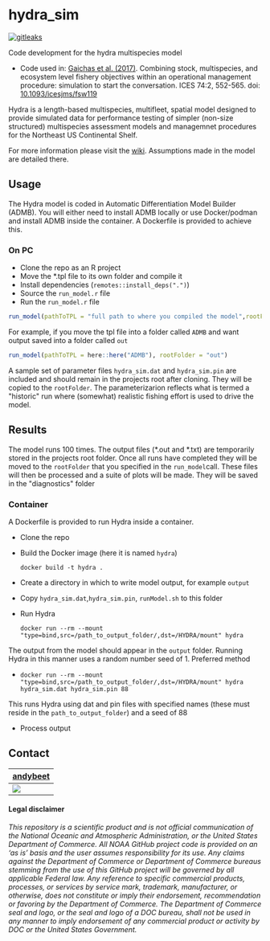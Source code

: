 # hydra_sim

[![gitleaks](https://github.com/NOAA-EDAB/hydra_sim/actions/workflows/secretScan.yml/badge.svg)](https://github.com/NOAA-EDAB/hydra_sim/actions/workflows/secretScan.yml)

Code development for the hydra multispecies model

- Code used in: [Gaichas et al. (2017)](https://github.com/NOAA-EDAB/hydra_sim/releases/tag/0.1.0). Combining stock, multispecies, and ecosystem level fishery objectives within an operational management procedure: simulation to start the conversation. ICES 74:2, 552-565. doi: [10.1093/icesjms/fsw119](https://doi.org/10.1093/icesjms/fsw119)

Hydra is a length-based multispecies, multifleet, spatial model designed to provide simulated data for performance 
testing of simpler (non-size structured) multispecies assessment models and managemnet procedures for the Northeast US Continental Shelf.

For more information please visit the [wiki](https://github.com/NOAA-EDAB/hydra_sim/wiki). Assumptions made in the model are detailed there.

## Usage

The Hydra model is coded in Automatic Differentiation Model Builder (ADMB). You will either need to install ADMB locally or use Docker/podman and install ADMB inside the container. A Dockerfile is provided to achieve this.

### On PC

* Clone the repo as an R project
* Move the *.tpl file to its own folder and compile it
* Install dependencies (`remotes::install_deps(".")`)
* Source the `run_model.r` file
* Run the `run_model.r` file

```r
run_model(pathToTPL = "full path to where you compiled the model",rootFolder="name of folder to store model output")
```
For example, if you move the tpl file into a folder called `ADMB` and want output saved into a folder called `out`

```r
run_model(pathToTPL = here::here("ADMB"), rootFolder = "out")
```

A sample set of parameter files `hydra_sim.dat` and `hydra_sim.pin` are included and should remain in the projects root after cloning. They will be copied to the `rootFolder`.
The parameterizarion reflects what is termed a "historic" run where (somewhat) realistic fishing effort is used to drive the model.

## Results

The model runs 100 times. The output files (*.out and *.txt) are temporarily stored in the projects root folder. Once all runs have completed they will be moved to the `rootFolder` that you specified in the `run_model`call. These files will then be processed and a suite of plots will be made. They will be saved in the "diagnostics" folder 

### Container

A Dockerfile is provided to run Hydra inside a container.

* Clone the repo
* Build the Docker image (here it is named `hydra`)

  `docker build -t hydra .`

* Create a directory in which to write model output, for example `output`
* Copy `hydra_sim.dat`,`hydra_sim.pin`, `runModel.sh` to this folder
* Run Hydra 

  `docker run --rm --mount "type=bind,src=/path_to_output_folder/,dst=/HYDRA/mount" hydra`

The output from the model should appear in the `output` folder. Running Hydra in this manner uses a random number seed of 1. Preferred method 

* `docker run --rm --mount "type=bind,src=/path_to_output_folder/,dst=/HYDRA/mount" hydra hydra_sim.dat hydra_sim.pin 88`

This runs Hydra using dat and pin files with specified names (these must reside in the `path_to_output_folder`) and a seed of 88

* Process output

## Contact

| [andybeet](https://github.com/andybeet)        
| ----------------------------------------------------------------------------------------------- 
| [![](https://avatars1.githubusercontent.com/u/22455149?s=100&v=4)](https://github.com/andybeet) | 



#### Legal disclaimer

*This repository is a scientific product and is not official
communication of the National Oceanic and Atmospheric Administration, or
the United States Department of Commerce. All NOAA GitHub project code
is provided on an ‘as is’ basis and the user assumes responsibility for
its use. Any claims against the Department of Commerce or Department of
Commerce bureaus stemming from the use of this GitHub project will be
governed by all applicable Federal law. Any reference to specific
commercial products, processes, or services by service mark, trademark,
manufacturer, or otherwise, does not constitute or imply their
endorsement, recommendation or favoring by the Department of Commerce.
The Department of Commerce seal and logo, or the seal and logo of a DOC
bureau, shall not be used in any manner to imply endorsement of any
commercial product or activity by DOC or the United States Government.*
